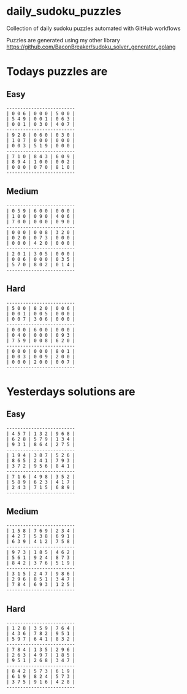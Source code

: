 
# daily_sudoku_puzzles 

Collection of daily sudoku puzzles automated with GitHub workflows 

Puzzles are generated using my other library https://github.com/BaconBreaker/sudoku_solver_generator_golang 
 

# Todays puzzles are 

## Easy 

```
-------------------------
| 0 0 6 | 0 0 0 | 5 0 0 | 
| 5 4 9 | 0 0 1 | 0 6 3 | 
| 0 0 1 | 0 3 0 | 4 0 7 | 
-------------------------
| 9 2 8 | 0 6 0 | 0 3 0 | 
| 1 0 7 | 0 0 0 | 0 0 0 | 
| 0 0 3 | 5 1 9 | 0 0 0 | 
-------------------------
| 7 1 0 | 8 4 3 | 6 0 9 | 
| 8 9 4 | 1 0 0 | 0 0 2 | 
| 0 0 0 | 0 7 0 | 8 1 0 | 
-------------------------
```
## Medium 

```
-------------------------
| 0 5 9 | 6 0 0 | 0 0 0 | 
| 1 0 0 | 0 9 0 | 4 0 6 | 
| 7 0 0 | 0 0 0 | 0 9 0 | 
-------------------------
| 0 0 0 | 0 0 8 | 3 2 0 | 
| 0 2 0 | 0 7 3 | 0 0 0 | 
| 0 0 0 | 4 2 0 | 0 0 0 | 
-------------------------
| 2 0 1 | 3 0 5 | 0 0 0 | 
| 0 0 6 | 0 0 0 | 0 3 5 | 
| 5 7 0 | 8 0 2 | 0 1 4 | 
-------------------------
```
## Hard 

```
-------------------------
| 5 0 0 | 8 2 0 | 0 0 6 | 
| 0 0 1 | 0 0 5 | 0 0 0 | 
| 0 0 7 | 3 0 6 | 0 0 0 | 
-------------------------
| 0 0 0 | 6 0 0 | 0 0 0 | 
| 0 4 0 | 0 0 0 | 0 9 3 | 
| 7 5 9 | 0 0 8 | 6 2 0 | 
-------------------------
| 0 0 0 | 0 0 0 | 8 0 1 | 
| 0 0 3 | 0 0 9 | 2 0 0 | 
| 0 0 0 | 2 0 0 | 0 0 7 | 
-------------------------
```
# Yesterdays solutions are 

## Easy 

```
-------------------------
| 4 5 7 | 1 3 2 | 9 6 8 | 
| 6 2 8 | 5 7 9 | 1 3 4 | 
| 9 3 1 | 8 6 4 | 2 7 5 | 
-------------------------
| 1 9 4 | 3 8 7 | 5 2 6 | 
| 8 6 5 | 2 4 1 | 7 9 3 | 
| 3 7 2 | 9 5 6 | 8 4 1 | 
-------------------------
| 7 1 6 | 4 9 8 | 3 5 2 | 
| 5 8 9 | 6 2 3 | 4 1 7 | 
| 2 4 3 | 7 1 5 | 6 8 9 | 
-------------------------
```
## Medium 

```
-------------------------
| 1 5 8 | 7 6 9 | 2 3 4 | 
| 4 2 7 | 5 3 8 | 6 9 1 | 
| 6 3 9 | 4 1 2 | 7 5 8 | 
-------------------------
| 9 7 3 | 1 8 5 | 4 6 2 | 
| 5 6 1 | 9 2 4 | 8 7 3 | 
| 8 4 2 | 3 7 6 | 5 1 9 | 
-------------------------
| 3 1 5 | 2 4 7 | 9 8 6 | 
| 2 9 6 | 8 5 1 | 3 4 7 | 
| 7 8 4 | 6 9 3 | 1 2 5 | 
-------------------------
```
## Hard 

```
-------------------------
| 1 2 8 | 3 5 9 | 7 6 4 | 
| 4 3 6 | 7 8 2 | 9 5 1 | 
| 5 9 7 | 6 4 1 | 8 3 2 | 
-------------------------
| 7 8 4 | 1 3 5 | 2 9 6 | 
| 2 6 3 | 4 9 7 | 1 8 5 | 
| 9 5 1 | 2 6 8 | 3 4 7 | 
-------------------------
| 8 4 2 | 5 7 3 | 6 1 9 | 
| 6 1 9 | 8 2 4 | 5 7 3 | 
| 3 7 5 | 9 1 6 | 4 2 8 | 
-------------------------
```

